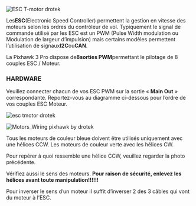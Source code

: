 ![](https://drotek.com/wp-content/uploads/2017/01/DSC02089-1-700x258.jpg "ESC T-motor drotek")

Les**ESC**\(Electronic Speed Controller\) permettent la gestion en vitesse des moteurs selon les ordres du contrôleur de vol. Typiquement le signal de commande utilisé par les ESC est un PWM \(Pulse Width modulation ou Modulation de largeur d’impulsion\) mais certains modèles permettent l’utilisation de signaux**I2C**ou**CAN**.

La Pixhawk 3 Pro dispose de**8sorties PWM**permettant le pilotage de 8 couples ESC / Moteur.

  


### HARDWARE

Veuillez connecter chacun de vos ESC PWM sur la sortie « **Main Out** » correspondante. Reportez-vous au diagramme ci-dessous pour l’ordre de vos couples ESC Moteur.

![](https://drotek.com/wp-content/uploads/2017/01/DSC02091-1-700x380.jpg "esc tmotor drotek")

![](https://drotek.com/wp-content/uploads/2017/01/Motors_Wiring-700x744.jpg "Motors\_Wiring pixhawk by drotek")

Tous les moteurs de couleur bleue doivent être utilisés uniquement avec une hélices CCW. Les moteurs de couleur verte avec les hélices CW.

Pour repérer à quoi ressemble une hélice CCW, veuillez regarder la photo précédente.

Vérifiez aussi le sens des moteurs. **Pour raison de sécurité, enlevez les hélices avant toute manipulation!!!!!!**

Pour inverser le sens d’un moteur il suffit d’inverser 2 des 3 câbles qui vont du moteur à l’ESC.

